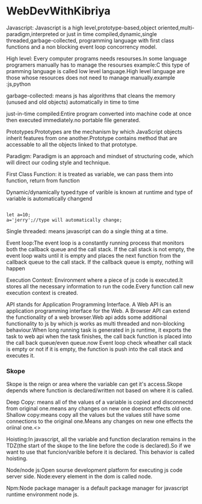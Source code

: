 # WebDevWithKibriya

<p>Javascript: Javascript is a high level,prototype-based,object oriented,multi-paradigm,interpreted or just in time compiled,dynamic,single threaded,garbage-collected, programming language with first class functions and a non blocking event loop concorrency model. </p>
<p>High level: Every computer programs needs resourses.In some language programers manually has to manage the resourses example:C this type of pramming language is called low level language.High level language are those whose resources does not need to manage manually.example :js,python</p>
<p>garbage-collected: means js has algorithms that cleans the memory (unused and old objects) automatically in time to time</p>
<p>just-in-time compiled:Entire program converted into machine code at once then executed immediately.no portable file generated.</p>
<p> Prototypes:Prototypes are the mechanism by which JavaScript objects inherit features from one another.Prototype contains method that are accessable to all the objects linked to that prototype.</p>
<p>Paradigm: Paradigm is an approach and mindset of structuring code, which will direct our coding style and technique.</p>
<p>First Class Function: it is treated as variable, we can pass them into function, return from function</p>
<p>Dynamic/dynamically typed:type of varible is known at runtime and type of variable is automatically changend</p>
<code>
let a=10;
a='jerry';//type will automatically change;
</code>
<p>Single threaded: means javascript can do a single thing at a time.</p>
<p>Event loop:The event loop is a constantly running process that monitors both the callback queue and the call stack.
If the call stack is not empty, the event loop waits until it is empty and places the next function from the callback queue to the call stack. If the callback queue is empty, nothing will happen
</p>
<p>Execution Context: Environment where a piece of js code is executed.It stores all the necessary information to run the code.Every function call new execution context is created.</p>
<p>API stands for Application Programming Interface. A Web API is an application programming interface for the Web. A Browser API can extend the functionality of a web browser.Web api adds some additional functionality to js by which js works as multi threaded and non-blocking behaviour.When long running task is generated in js runtime, it exports the task to web api when the task finishes, the call back function is placed into the call back queue/even queue.now Event loop check wheather call stack is empty or not if it is empty, the function is push into the call stack and executes it.</p>
<h3>Skope</h3>
<p>Skope is the reign or area where the variable can get it's access.Skope depends where function is declared/written not based on where it is called.</p>
<p>
<p>Deep Copy: means all of the values of a variable is copied and disconnectd from original one.means any changes on new one doesnot effects old one.
Shallow copy:means copy all the values but the values still have some connections to the original one.Means any changes on new one effects the oriinal one.<>
<p>Hoisting:In javascript, all the variable and function declaration remains in the TDZ(the start of the skope to the line before the code is declared).So if we want to use that funcion/varible before it is declared. This behavior is called hoisting.</p>
<p>Node/node js:Open sourse development platform for executing js code server side.
Node:every element in the dom is called node.</p>
<p>Npm:Node package manager is a default package manager for javascript runtime environment node js.</p>

